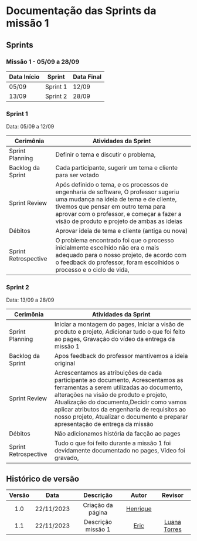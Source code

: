 # Documentação das Sprints da missão 1

## Sprints

### **Missão 1 - 05/09 a 28/09**

| Data Início | Sprint  | Data Final |
|-------------|---------|------------|
| 05/09       | Sprint 1| 12/09      |
| 13/09       | Sprint 2| 28/09      |

### Sprint 1 

Data: 05/09 a 12/09

| Cerimônia                   | Atividades da Sprint       |
|-----------------------------|---------------------------|
| Sprint Planning             | Definir o tema e discutir o problema,  |
| Backlog da Sprint           | Cada participante, sugerir um tema e cliente para ser votado |
| Sprint Review               | Após definido o tema, e os processos de engenharia de software, O professor sugeriu uma mudança na ideia de tema e de cliente, tivemos que pensar em outro tema para aprovar com o professor, e começar a fazer a visão de produto e projeto de ambas as ideias |
| Débitos                     | Aprovar ideia de tema e cliente (antiga ou nova)|
| Sprint Retrospective        | O problema encontrado foi que o processo inicialmente escolhido não era o mais adequado para o nosso projeto, de acordo com o feedback do professor, foram escolhidos o processo e o ciclo de vida, |

### Sprint 2

Data: 13/09 a 28/09

| Cerimônia                   | Atividades da Sprint       |
|-----------------------------|---------------------------|
| Sprint Planning             | Iniciar a montagem do pages, Iniciar a visão de produto e projeto, Adicionar tudo o que foi feito ao pages, Gravação do vídeo da entrega da missão 1 |
| Backlog da Sprint           | Apos feedback do professor mantivemos a ideia original |
| Sprint Review               | Acrescentamos as atribuições de cada participante ao documento, Acrescentamos as ferramentas a serem utilizadas ao documento, alterações na visão de produto e projeto, Atualização do documento,Decidir como vamos aplicar atributos da engenharia de requisitos ao nosso projeto, Atualizar o documento e preparar apresentação de entrega da missão |
| Débitos                     | Não adicionamos história da facção ao pages |
| Sprint Retrospective        | Tudo o que foi feito durante a missão 1 foi devidamente documentado no pages, Vídeo foi gravado,  |


## Histórico de versão

| Versão |    Data    |      Descrição       |  Autor  | Revisor |
| :----: | :--------: | :------------------: | :-----: | :-----: |
|  1.0   | 22/11/2023 | Criação da página | [Henrique](https://github.com/henriqtorresl) |   |
|  1.1   | 22/11/2023 | Descrição missão 1| [Eric](https://github.com/Ericcs10) | [Luana Torres](https://github.com/luanatorress)  |